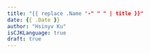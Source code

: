 ```yaml
---
title: "{{ replace .Name "-" " " | title }}"
date: {{ .Date }}
author: "Hsinyv Ku"
isCJKLanguage: true
draft: true
---
```


